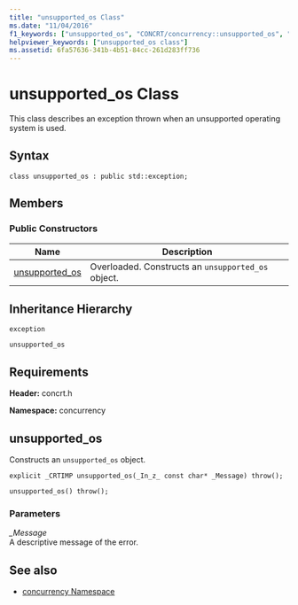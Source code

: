 ```yaml
---
title: "unsupported_os Class"
ms.date: "11/04/2016"
f1_keywords: ["unsupported_os", "CONCRT/concurrency::unsupported_os", "CONCRT/concurrency::unsupported_os::unsupported_os"]
helpviewer_keywords: ["unsupported_os class"]
ms.assetid: 6fa57636-341b-4b51-84cc-261d283ff736
---
```

# unsupported_os Class

This class describes an exception thrown when an unsupported operating system is used.

## Syntax

```
class unsupported_os : public std::exception;
```

## Members

### Public Constructors

|Name|Description|
|----------|-----------------|
|[unsupported_os](#ctor)|Overloaded. Constructs an `unsupported_os` object.|

## Inheritance Hierarchy

`exception`

`unsupported_os`

## Requirements

**Header:** concrt.h

**Namespace:** concurrency

##  <a name="ctor"></a> unsupported_os

Constructs an `unsupported_os` object.

```
explicit _CRTIMP unsupported_os(_In_z_ const char* _Message) throw();

unsupported_os() throw();
```

### Parameters

*_Message*<br/>
A descriptive message of the error.

## See also

- [concurrency Namespace](concurrency-namespace.md)
